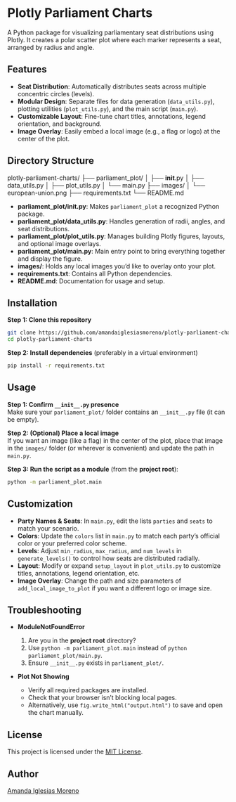 # Plotly Parliament Charts
A Python package for visualizing parliamentary seat distributions using Plotly. It creates a polar scatter plot where each marker represents a seat, arranged by radius and angle.

## Features
- **Seat Distribution**: Automatically distributes seats across multiple concentric circles (levels).  
- **Modular Design**: Separate files for data generation (`data_utils.py`), plotting utilities (`plot_utils.py`), and the main script (`main.py`).  
- **Customizable Layout**: Fine-tune chart titles, annotations, legend orientation, and background.  
- **Image Overlay**: Easily embed a local image (e.g., a flag or logo) at the center of the plot.

## Directory Structure
plotly-parliament-charts/
├── parliament_plot/
│   ├── __init__.py
│   ├── data_utils.py
│   ├── plot_utils.py
│   └── main.py
├── images/
│   └── european-union.png
├── requirements.txt
└── README.md

- **parliament_plot/__init__.py**: Makes `parliament_plot` a recognized Python package.
- **parliament_plot/data_utils.py**: Handles generation of radii, angles, and seat distributions.
- **parliament_plot/plot_utils.py**: Manages building Plotly figures, layouts, and optional image overlays.
- **parliament_plot/main.py**: Main entry point to bring everything together and display the figure.
- **images/**: Holds any local images you’d like to overlay onto your plot.
- **requirements.txt**: Contains all Python dependencies.
- **README.md**: Documentation for usage and setup.

## Installation
**Step 1: Clone this repository**
```bash
git clone https://github.com/amandaiglesiasmoreno/plotly-parliament-charts.git
cd plotly-parliament-charts
```

**Step 2: Install dependencies** (preferably in a virtual environment)
```bash
pip install -r requirements.txt
```

## Usage
**Step 1: Confirm `__init__.py` presence**  
Make sure your `parliament_plot/` folder contains an `__init__.py` file (it can be empty).

**Step 2: (Optional) Place a local image**  
If you want an image (like a flag) in the center of the plot, place that image in the `images/` folder (or wherever is convenient) and update the path in `main.py`.

**Step 3: Run the script as a module** (from the **project root**):
```bash
python -m parliament_plot.main
```

## Customization
- **Party Names & Seats**: In `main.py`, edit the lists `parties` and `seats` to match your scenario.  
- **Colors**: Update the `colors` list in `main.py` to match each party’s official color or your preferred color scheme.  
- **Levels**: Adjust `min_radius`, `max_radius`, and `num_levels` in `generate_levels()` to control how seats are distributed radially.  
- **Layout**: Modify or expand `setup_layout` in `plot_utils.py` to customize titles, annotations, legend orientation, etc.  
- **Image Overlay**: Change the path and size parameters of `add_local_image_to_plot` if you want a different logo or image size.

## Troubleshooting
- **ModuleNotFoundError**  
  1. Are you in the **project root** directory?  
  2. Use `python -m parliament_plot.main` instead of `python parliament_plot/main.py`.  
  3. Ensure `__init__.py` exists in `parliament_plot/`.

- **Plot Not Showing**  
  - Verify all required packages are installed.  
  - Check that your browser isn’t blocking local pages.  
  - Alternatively, use `fig.write_html("output.html")` to save and open the chart manually.

## License
This project is licensed under the [MIT License](LICENSE).

## Author
[Amanda Iglesias Moreno](https://github.com/amandaiglesiasmoreno)